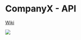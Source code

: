 CompanyX - API
=================

[Wiki](https://github.com/CompanyX/companyX-api/wiki)

![](https://travis-ci.com/CompanyX/companyX-api.svg?token=t9NEP3sB13ATTi1geWmz&branch=development)